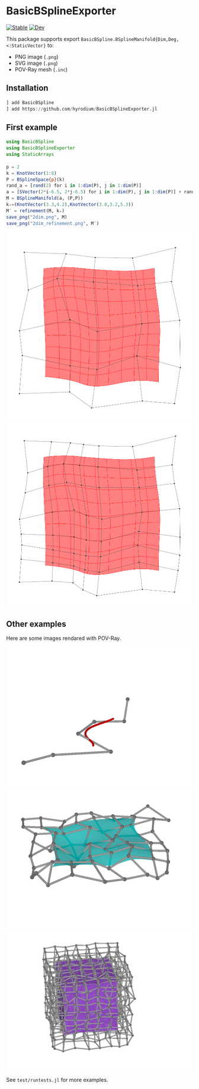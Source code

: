 # BasicBSplineExporter

[![Stable](https://img.shields.io/badge/docs-stable-blue.svg)](https://hyrodium.github.io/BasicBSpline.jl/stable/basicbsplineexporter/)
[![Dev](https://img.shields.io/badge/docs-dev-blue.svg)](https://hyrodium.github.io/BasicBSpline.jl/dev/basicbsplineexporter/)

This package supports export `BasicBSpline.BSplineManifold{Dim,Deg,<:StaticVector}` to:
* PNG image (`.png`)
* SVG image (`.png`)
* POV-Ray mesh (`.inc`)

## Installation
```julia
] add BasicBSpline
] add https://github.com/hyrodium/BasicBSplineExporter.jl
```

## First example
```julia
using BasicBSpline
using BasicBSplineExporter
using StaticArrays

p = 2
k = KnotVector(1:8)
P = BSplineSpace{p}(k)
rand_a = [rand(2) for i in 1:dim(P), j in 1:dim(P)]
a = [SVector(2*i-6.5, 2*j-6.5) for i in 1:dim(P), j in 1:dim(P)] + rand_a
M = BSplineManifold(a, (P,P))
k₊=(KnotVector(3.3,4.2),KnotVector(3.8,3.2,5.3))
M′ = refinement(M, k₊)
save_png("2dim.png", M)
save_png("2dim_refinement.png", M′)
```

![](img/2dim.png)
![](img/2dim_refinement.png)

## Other examples
Here are some images rendared with POV-Ray.

![](img/pov_1d3d.png)
![](img/pov_2d3d.png)
![](img/pov_3d3d.png)

See `test/runtests.jl` for more examples.
